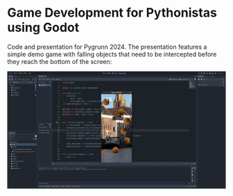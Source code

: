 # Game Development for Pythonistas using Godot

Code and presentation for Pygrunn 2024. The presentation features a simple demo game with falling objects that need to be intercepted before they reach the bottom of the screen:

![Screenshot of the Godot engine with the demo game](/docs/screenshot.png)
